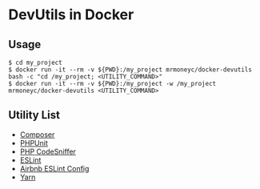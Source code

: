 DevUtils in Docker
==============

Usage
----------
```
$ cd my_project
$ docker run -it --rm -v ${PWD}:/my_project mrmoneyc/docker-devutils bash -c "cd /my_project; <UTILITY_COMMAND>"
$ docker run -it --rm -v ${PWD}:/my_project -w /my_project mrmoneyc/docker-devutils <UTILITY_COMMAND>
```

Utility List
----------
- [Composer](https://getcomposer.org/)
- [PHPUnit](https://phpunit.de/)
- [PHP CodeSniffer](https://github.com/squizlabs/PHP_CodeSniffer)
- [ESLint](https://github.com/eslint/eslint)
- [Airbnb ESLint Config](https://github.com/airbnb/javascript/tree/master/packages/eslint-config-airbnb)
- [Yarn](https://github.com/yarnpkg/yarn)
